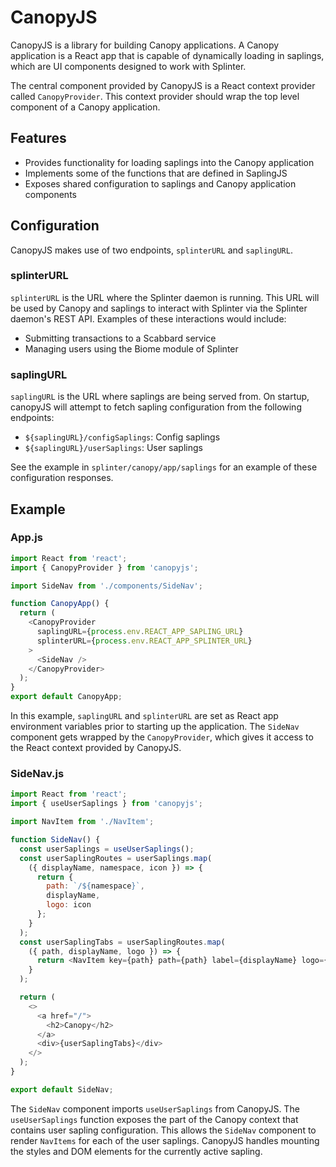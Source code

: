 <!-- Copyright 2018-2020 Cargill Incorporated

Licensed under the Apache License, Version 2.0 (the "License");
you may not use this file except in compliance with the License.
You may obtain a copy of the License at

    http://www.apache.org/licenses/LICENSE-2.0

Unless required by applicable law or agreed to in writing, software
distributed under the License is distributed on an "AS IS" BASIS,
WITHOUT WARRANTIES OR CONDITIONS OF ANY KIND, either express or implied.
See the License for the specific language governing permissions and
limitations under the License. -->

# CanopyJS

CanopyJS is a library for building Canopy applications. A Canopy application is
a React app that is capable of dynamically loading in saplings, which are UI
components designed to work with Splinter.

The central component provided by CanopyJS is a React context provider called
`CanopyProvider`. This context provider should wrap the top level component of
a Canopy application.

## Features

- Provides functionality for loading saplings into the Canopy application
- Implements some of the functions that are defined in SaplingJS
- Exposes shared configuration to saplings and Canopy application components

## Configuration

CanopyJS makes use of two endpoints, `splinterURL` and `saplingURL`.

### splinterURL

`splinterURL` is the URL where the Splinter daemon is running. This URL will be
used by Canopy and saplings to interact with Splinter via the Splinter daemon's
REST API. Examples of these interactions would include:
- Submitting transactions to a Scabbard service
- Managing users using the Biome module of Splinter

### saplingURL

`saplingURL` is the URL where saplings are being served from. On startup,
canopyJS will attempt to fetch sapling configuration from the following
endpoints:

- `${saplingURL}/configSaplings`: Config saplings
- `${saplingURL}/userSaplings`: User saplings

See the example in `splinter/canopy/app/saplings` for an example of these
configuration responses.

## Example

### App.js

```javascript
import React from 'react';
import { CanopyProvider } from 'canopyjs';

import SideNav from './components/SideNav';

function CanopyApp() {
  return (
    <CanopyProvider
      saplingURL={process.env.REACT_APP_SAPLING_URL}
      splinterURL={process.env.REACT_APP_SPLINTER_URL}
    >
      <SideNav />
    </CanopyProvider>
  );
}
export default CanopyApp;
```

In this example, `saplingURL` and `splinterURL` are set as React app environment
variables prior to starting up the application. The `SideNav` component gets
wrapped by the `CanopyProvider`, which gives it access to the React context
provided by CanopyJS.

### SideNav.js

```javascript
import React from 'react';
import { useUserSaplings } from 'canopyjs';

import NavItem from './NavItem';

function SideNav() {
  const userSaplings = useUserSaplings();
  const userSaplingRoutes = userSaplings.map(
    ({ displayName, namespace, icon }) => {
      return {
        path: `/${namespace}`,
        displayName,
        logo: icon
      };
    }
  );
  const userSaplingTabs = userSaplingRoutes.map(
    ({ path, displayName, logo }) => {
      return <NavItem key={path} path={path} label={displayName} logo={logo} />;
    }
  );

  return (
    <>
      <a href="/">
        <h2>Canopy</h2>
      </a>
      <div>{userSaplingTabs}</div>
    </>
  );
}

export default SideNav;
```

The `SideNav` component imports `useUserSaplings` from CanopyJS. The
`useUserSaplings` function exposes the part of the Canopy context that contains
user sapling configuration. This allows the `SideNav` component to render
`NavItems` for each of the user saplings. CanopyJS handles mounting the styles
and DOM elements for the currently active sapling.
